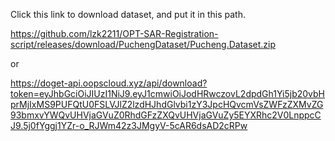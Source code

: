 Click this link to download dataset, and put it in this path.

https://github.com/lzk2211/OPT-SAR-Registration-script/releases/download/PuchengDataset/Pucheng.Dataset.zip

or

https://doget-api.oopscloud.xyz/api/download?token=eyJhbGciOiJIUzI1NiJ9.eyJ1cmwiOiJodHRwczovL2dpdGh1Yi5jb20vbHprMjIxMS9PUFQtU0FSLVJlZ2lzdHJhdGlvbi1zY3JpcHQvcmVsZWFzZXMvZG93bmxvYWQvUHVjaGVuZ0RhdGFzZXQvUHVjaGVuZy5EYXRhc2V0LnppcCJ9.5j0fYggj1YZr-o_RJWm42z3JMgyV-5cAR6dsAD2cRPw
